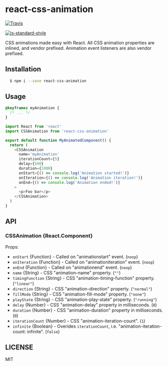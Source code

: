 # react-css-animation
[![Travis][travis-image]][travis-url]

[![js-standard-style](https://cdn.rawgit.com/feross/standard/master/badge.svg)](https://github.com/feross/standard)

CSS animations made easy with React. All CSS animation properties are inlined,
and vendor prefixed. Animation event listeners are also vendor prefixed.

## Installation
```bash
  $ npm i --save react-css-animation
```
## Usage

```css
@keyframes myAnimation {
  /* ... */
}
```

```js
import React from 'react'
import CSSAnimation from 'react-css-animation'

export default function MyAnimatedComponent() {
  return (
    <CSSAnimation
      name='myAnimation'
      iterationCount={5}
      delay={500}
      duration={1000}
      onStart={() => console.log('Animation started!')}
      onIteration={() => console.log('Animation iteration!')}
      onEnd={() => console.log('Animation ended!')}
    >
      <p>Foo bar</p>
    </CSSAnimation>
  )
}
```

 ## API

### CSSAnimation {React.Component}
Props:
* `onStart` {Function} - Called on "animationstart" event. (`noop`)
* `onIteration` {Function} - Called on "animationiteration" event. (`noop`)
* `onEnd` {Function} - Called on "animationend" event. (`noop`)
* `name` {String} - CSS "animation-name" property. (`""`)
* `timingFunction` {String} - CSS "animation-timing-function" property. (`"linear"`)
* `direction` {String} - CSS "animation-direction" property. (`"normal"`)
* `fillMode` {String} - CSS "animation-fill-mode" property. (`"none"`)
* `playState` {String} - CSS "animation-play-state" property. (`"running"`)
* `delay` {Number} - CSS "animation-delay" property in milliseconds. (`0`)
* `duration` {Number} - CSS "animation-duration" property in milliseconds. (`0`)
* `iterationCount` {Number} - CSS "animation-iteration-count". (`1`)
* `infinite` {Boolean} - Overides `iterationCount`, i.e. "animation-iteration-count: infinite". (`false`)

## LICENSE
MIT

[travis-image]: https://travis-ci.org/nickpisacane/react-css-animation.svg?branch=master
[travis-url]: https://travis-ci.org/nickpisacane/react-css-animation
